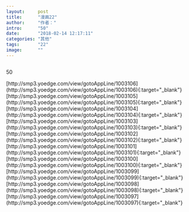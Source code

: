 ```yaml
---
layout:     post
title:      "漫画22"
author:     "作者："
intro:      "50"
date:       "2018-02-14 12:17:11"
categories: "其他"
tags:       "22"
image:      ""
---
```

<div style="text-align: center">
<p><img src=""/></p>
</div>
<p class="post-meta">
<span>50</span>
</p>
[http://smp3.yoedge.com/view/gotoAppLine/1003106](http://smp3.yoedge.com/view/gotoAppLine/1003106){:target="_blank"}
[http://smp3.yoedge.com/view/gotoAppLine/1003105](http://smp3.yoedge.com/view/gotoAppLine/1003105){:target="_blank"}
[http://smp3.yoedge.com/view/gotoAppLine/1003104](http://smp3.yoedge.com/view/gotoAppLine/1003104){:target="_blank"}
[http://smp3.yoedge.com/view/gotoAppLine/1003103](http://smp3.yoedge.com/view/gotoAppLine/1003103){:target="_blank"}
[http://smp3.yoedge.com/view/gotoAppLine/1003102](http://smp3.yoedge.com/view/gotoAppLine/1003102){:target="_blank"}
[http://smp3.yoedge.com/view/gotoAppLine/1003101](http://smp3.yoedge.com/view/gotoAppLine/1003101){:target="_blank"}
[http://smp3.yoedge.com/view/gotoAppLine/1003100](http://smp3.yoedge.com/view/gotoAppLine/1003100){:target="_blank"}
[http://smp3.yoedge.com/view/gotoAppLine/1003099](http://smp3.yoedge.com/view/gotoAppLine/1003099){:target="_blank"}
[http://smp3.yoedge.com/view/gotoAppLine/1003098](http://smp3.yoedge.com/view/gotoAppLine/1003098){:target="_blank"}
[http://smp3.yoedge.com/view/gotoAppLine/1003097](http://smp3.yoedge.com/view/gotoAppLine/1003097){:target="_blank"}


